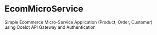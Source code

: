 # EcomMicroService
Simple Ecommerce Micro-Service Application (Product, Order, Customer) using Ocelot API Gateway and Authentication
